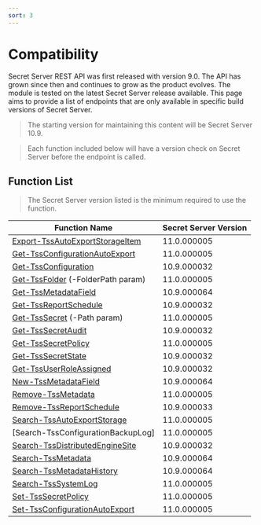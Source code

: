 ```yaml
---
sort: 3
---
```


# Compatibility

Secret Server REST API was first released with version 9.0. The API has grown since then and continues to grow as the product evolves. The module is tested on the latest Secret Server release available. This page aims to provide a list of endpoints that are only available in specific build versions of Secret Server.

> The starting version for maintaining this content will be Secret Server 10.9.

> Each function included below will have a version check on Secret Server before the endpoint is called.

## Function List

> The Secret Server version listed is the minimum required to use the function.

| **Function Name**                   | **Secret Server Version** |
| ----------------------------------- | ------------------------- |
| [Export-TssAutoExportStorageItem]   | 11.0.000005               |
| [Get-TssConfigurationAutoExport]    | 11.0.000005               |
| [Get-TssConfiguration]              | 10.9.000032               |
| [Get-TssFolder] (-FolderPath param) | 11.0.000005               |
| [Get-TssMetadataField]              | 10.9.000064               |
| [Get-TssReportSchedule]             | 10.9.000032               |
| [Get-TssSecret] (-Path param)       | 11.0.000005               |
| [Get-TssSecretAudit]                | 10.9.000032               |
| [Get-TssSecretPolicy]               | 11.0.000005               |
| [Get-TssSecretState]                | 10.9.000032               |
| [Get-TssUserRoleAssigned]           | 10.9.000032               |
| [New-TssMetadataField]              | 10.9.000064               |
| [Remove-TssMetadata]                | 11.0.000005               |
| [Remove-TssReportSchedule]          | 10.9.000033               |
| [Search-TssAutoExportStorage]       | 11.0.000005               |
| [Search-TssConfigurationBackupLog]  | 11.0.000005               |
| [Search-TssDistributedEngineSite]   | 10.9.000032               |
| [Search-TssMetadata]                | 10.9.000064               |
| [Search-TssMetadataHistory]         | 10.9.000064               |
| [Search-TssSystemLog]               | 11.0.000005               |
| [Set-TssSecretPolicy]               | 11.0.000005               |
| [Set-TssConfigurationAutoExport]    | 11.0.000005               |

[Get-TssSecretAudit]:/thycotic.secretserver/commands/secrets/Get-TssSecretAudit
[Get-TssUserRoleAssigned]:/thycotic.secretserver/commands/users/Get-TssUserRoleAssigned
[Get-TssSecretState]:/thycotic.secretserver/commands/secrets/Get-TssSecretState
[Get-TssConfiguration]:/thycotic.secretserver/commands/configurations/Get-TssConfiguration
[Search-TssDistributedEngineSite]:/thycotic.secretserver/commands/distributed-engine/Search-TssDistributedEngineSite
[Search-TssMetadata]:/thycotic.secretserver/commands/metadata/Search-TssMetadata
[Get-TssFolder]:/thycotic.secretserver/commands/folders/Get-TssFolder
[Get-TssSecret]:/thycotic.secretserver/commands/secrets/Get-TssSecret
[Get-TssSecretPolicy]:/thycotic.secretserver/commands/secret-policies/Get-TssSecretPolicy
[Set-TssSecretPolicy]:/thycotic.secretserver/commands/secret-policies/Set-TssSecretPolicy
[Search-TssSystemLog]:/thycotic.secretserver/commands/diagnostics/Search-TssSystemLog
[Remove-TssMetadata]:/thycotic.secretserver/commands/metadata/Remove-TssMetadata
[Get-TssMetadataField]:/thycotic.secretserver/commands/metadata/Get-TssMetadataField
[New-TssMetadataField]:/thycotic.secretserver/commands/metadata/New-TssMetadataField
[Search-TssMetadataHistory]:/thycotic.secretserver/commands/metadata/Search-TssMetadataHistory
[Remove-TssReportSchedule]:/thycotic.secretserver/commands/reports/Remove-TssReportSchedule
[Get-TssReportSchedule]:/thycotic.secretserver/commands/reports/Get-TssReportSchedule
[Get-TssConfigurationAutoExport]:/thycotic.secretserver/commands/configurations/Get-TssConfigurationAutoExport
[Set-TssConfigurationAutoExport]:/thycotic.secretserver/commands/configurations/Set-TssConfigurationAutoExport
[Search-TssAutoExportStorage]:/thycotic.secretserver/commands/configurations/Search-TssAutoExportStorage
[Export-TssAutoExportStorageItem]:/thycotic.secretserver/commands/configurations/Export-TssAutoExportStorageItem
[Get-TssConfigurationBackupLog]:/thycotic.secretserver/commands/configurations/Get-TssConfigurationBackupLog